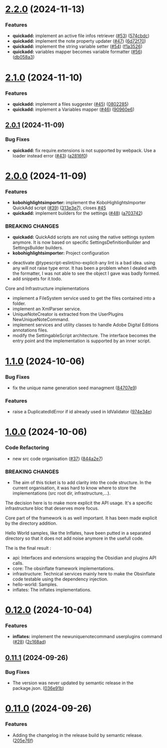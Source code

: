 # [2.2.0](https://github.com/petitpandarouge/ObsidianScripts/compare/obsinflate-2.1.0...obsinflate-2.2.0) (2024-11-13)


### Features

* **quickadd:** implement an active file infos retriever ([#53](https://github.com/petitpandarouge/ObsidianScripts/issues/53)) ([574cbdc](https://github.com/petitpandarouge/ObsidianScripts/commit/574cbdc4ea9d636ddb9cd55a673c314917ba465d))
* **quickadd:** implement the note property updater ([#47](https://github.com/petitpandarouge/ObsidianScripts/issues/47)) ([6d72f70](https://github.com/petitpandarouge/ObsidianScripts/commit/6d72f7063134c77be338a6c642f0847ee666c789))
* **quickadd:** implement the string variable setter ([#54](https://github.com/petitpandarouge/ObsidianScripts/issues/54)) ([f1a3526](https://github.com/petitpandarouge/ObsidianScripts/commit/f1a3526581b28242b82f08f71c7336b88054b35a))
* **quickadd:** variables mapper becomes variable formatter ([#56](https://github.com/petitpandarouge/ObsidianScripts/issues/56)) ([db058a3](https://github.com/petitpandarouge/ObsidianScripts/commit/db058a3f7db4dfbafc1869c4fe494e6d18bee30a))

# [2.1.0](https://github.com/petitpandarouge/ObsidianScripts/compare/obsinflate-2.0.1...obsinflate-2.1.0) (2024-11-10)


### Features

* **quickadd:** implement a files suggester ([#45](https://github.com/petitpandarouge/ObsidianScripts/issues/45)) ([0802285](https://github.com/petitpandarouge/ObsidianScripts/commit/0802285a239e3679acec46a042adaee007c4be1e))
* **quickadd:** implement a Variables mapper ([#46](https://github.com/petitpandarouge/ObsidianScripts/issues/46)) ([90960e6](https://github.com/petitpandarouge/ObsidianScripts/commit/90960e65d826397970f974ccc3cd9e9cde01d064))

## [2.0.1](https://github.com/petitpandarouge/ObsidianScripts/compare/obsinflate-2.0.0...obsinflate-2.0.1) (2024-11-09)


### Bug Fixes

* **quickadd:** fix require.extensions is not supported by webpack. Use a loader instead error ([#43](https://github.com/petitpandarouge/ObsidianScripts/issues/43)) ([a2816f0](https://github.com/petitpandarouge/ObsidianScripts/commit/a2816f07506f7232e7f18d33bd557c129e7fc8db))

# [2.0.0](https://github.com/petitpandarouge/ObsidianScripts/compare/obsinflate-1.1.0...obsinflate-2.0.0) (2024-11-09)


### Features

* **kobohighlightsimporter:** implement the KoboHighlightsImporter QuickAdd script ([#39](https://github.com/petitpandarouge/ObsidianScripts/issues/39)) ([313e3e7](https://github.com/petitpandarouge/ObsidianScripts/commit/313e3e77d6cfffec823a6beac66381f0cd95622e)), closes [#45](https://github.com/petitpandarouge/ObsidianScripts/issues/45)
* **quickadd:** implement builders for the settings ([#48](https://github.com/petitpandarouge/ObsidianScripts/issues/48)) ([a703742](https://github.com/petitpandarouge/ObsidianScripts/commit/a7037425642b469f407cb991acb53b9c60a29805))


### BREAKING CHANGES

* **quickadd:** QuickAdd scripts are not using the native settings system anymore. It is now based on specific
SettingsDefinitionBuilder and SettingsBuilder builders.
* **kobohighlightsimporter:** Project configuration
- deactivate @typescript-eslint/no-explicit-any lint is a bad idea. using any will not raise type
error. It has been a problem when I dealed with the formatter, I was not able to see the object I
gave was badly formed.
- add snippets for it.todo.

Core and Infrastructure implementations
- implement a FileSystem service used to get the files contained into a folder.
- implement an XmlParser service.
- UniqueNoteCreator is extracted from the UserPlugins NewUniqueNoteCommand.
- implement services and utility classes to handle Adobe Digital Editions annotations files.
- modify the SettingableScript architecture. The interface becomes the entry point and the
implementation is supported by an inner script.

# [1.1.0](https://github.com/petitpandarouge/ObsidianScripts/compare/obsinflate-1.0.0...obsinflate-1.1.0) (2024-10-06)


### Bug Fixes

* fix the unique name generation seed managment ([84707e9](https://github.com/petitpandarouge/ObsidianScripts/commit/84707e971c839828befeed777e13d846baf0e016))


### Features

* raise a DuplicatedIdError if id already used in IdValidator ([974e34e](https://github.com/petitpandarouge/ObsidianScripts/commit/974e34e20bc61bd4892a72bfd30aba0a655bf1ae))

# [1.0.0](https://github.com/petitpandarouge/ObsidianScripts/compare/obsinflate-0.12.0...obsinflate-1.0.0) (2024-10-06)


### Code Refactoring

* new src code organisation ([#37](https://github.com/petitpandarouge/ObsidianScripts/issues/37)) ([844a2e7](https://github.com/petitpandarouge/ObsidianScripts/commit/844a2e7bf68aee229dfa5660e81880d31de7aba1))


### BREAKING CHANGES

* The aim of this ticket is to add clarity into the code structure.
In the current organisation, it was hard to know where to store the implementations (src root dir, infrastructure,...).

The decision here is to make more explicit the API usage.
It's a specific infrastructure bloc that deserves more focus.

Core part of the framework is as well important.
It has been made explicit by the directory addition.

Hello World samples, like the Inflates, have been putted in a separated directory so that it does not add noise anymore in the usefull code.

The is the final result :
- api: Interfaces and extensions wrapping the Obsidian and plugins API calls.
- core: The obsinflate framework implementations.
- infrastructure: Technical services mainly here to make the Obsinflate code testable using the dependency injection.
- hello-world: Samples.
- inflates: The inflates implementations.

# [0.12.0](https://github.com/petitpandarouge/ObsidianScripts/compare/obsinflate-0.11.1...obsinflate-0.12.0) (2024-10-04)


### Features

* **inflates:** implement the newuniquenotecommand userplugins command ([#28](https://github.com/petitpandarouge/ObsidianScripts/issues/28)) ([2c168ad](https://github.com/petitpandarouge/ObsidianScripts/commit/2c168ad9042a225d9ca323fd49ddfc6ce75df10a))

## [0.11.1](https://github.com/petitpandarouge/ObsidianScripts/compare/obsinflate-0.11.0...obsinflate-0.11.1) (2024-09-26)


### Bug Fixes

* The version was never updated by semantic release in the package.json. ([036e91b](https://github.com/petitpandarouge/ObsidianScripts/commit/036e91bceee65a1fe3568f461ecb5fe8dd2b8020))

# [0.11.0](https://github.com/petitpandarouge/ObsidianScripts/compare/obsinflate-0.10.0...obsinflate-0.11.0) (2024-09-26)


### Features

* Adding the changelog in the release build by semantic release. ([205e76f](https://github.com/petitpandarouge/ObsidianScripts/commit/205e76f5a4361ad21c212aa32f56a8ee406dd73f))
